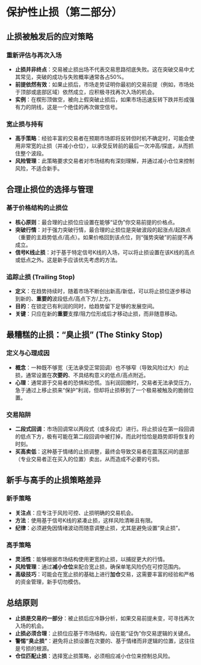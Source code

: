 # 保护性止损（第二部分）

## 止损被触发后的应对策略

### 重新评估与再次入场
-   **止损并非终点**：交易被止损出场不代表交易思路彻底失败。这在突破交易中尤其常见，突破的成功与失败概率通常各占50%。
-   **前提依然有效**：如果止损后，市场走势证明你最初的交易前提（例如，市场处于顶部或底部区域）依然成立，应积极寻找再次入场的机会。
-   **实例**：在楔形顶做空，被向上假突破止损后，如果市场迅速反转下跌并形成强有力的阴线，这是一个绝佳的再次做空信号。

### 宽止损与持有
-   **高手策略**：经验丰富的交易者在预期市场即将反转但时机不确定时，可能会使用非常宽的止损（并减小仓位），以承受反转前的最后一次冲高/探底，从而抓住整个波段。
-   **风险管理**：此策略要求交易者对市场结构有深刻理解，并通过减小仓位来控制风险，不适合新手。

## 合理止损位的选择与管理

### 基于价格结构的止损位
-   **核心原则**：最合理的止损位应设置在能够“证伪”你交易前提的价格点。
-   **突破行情**：对于强力突破行情，最合理的止损位是突破波段的起涨点/起跌点（重要的主趋势低点/高点）。如果价格回到该点位，则“强势突破”的前提不再成立。
-   **信号K线止损**：对于基于特定信号K线的入场，可以将止损设置在该K线的高点或低点之外。这是新手应该优先考虑的方法。

### 追踪止损 (Trailing Stop)
-   **定义**：在趋势持续时，随着市场不断创出新高/新低，可以将止损位逐步移动到新的、**重要的**波段低点/高点下方/上方。
-   **目的**：在锁定已有利润的同时，给趋势留下足够的发展空间。
-   **关键**：只应在新的**重要**支撑/阻力位形成后才移动止损，而非随意移动。

## 最糟糕的止损：“臭止损” (The Stinky Stop)

### 定义与心理成因
-   **概念**：一种既不够宽（无法承受正常回调）也不够窄（导致风险过大）的止损，通常设置在**次要的**、不具结构意义的低点/高点附近。
-   **心理**：通常源于交易者的恐惧和恐慌。当利润回撤时，交易者无法承受压力，急于通过上移止损来“保护”利润，但却将止损移到了一个极易被触及的脆弱位置。

### 交易陷阱
-   **二段式回调**：市场回调常以两段式（或多段式）进行。将止损设在第一段回调的低点下方，极有可能在第二段回调中被打掉，而此时恰恰是趋势即将恢复的时刻。
-   **买高卖低**：这种基于情绪的止损调整，最终会导致交易者在震荡区间的底部（专业交易者正在买入的位置）卖出，从而造成不必要的亏损。

## 新手与高手的止损策略差异

### 新手策略
-   **关注点**：应专注于风险可控、止损明确的交易机会。
-   **方法**：使用基于信号K线的紧凑止损，这样风险清晰且有限。
-   **纪律**：必须避免因情绪波动而随意调整止损，尤其是避免设置“臭止损”。

### 高手策略
-   **灵活性**：能够根据市场结构使用更宽的止损，以捕捉更大的行情。
-   **风险管理**：通过**减小仓位**来配合宽止损，确保单笔风险仍在可控范围内。
-   **高级技巧**：可能会在宽止损的基础上进行**加仓**交易，这需要丰富的经验和严格的资金管理，新手切勿模仿。

## 总结原则
-   **止损是交易的一部分**：被止损后应冷静分析，如果交易前提未变，可寻找再次入场的机会。
-   **止损必须合理**：止损位应基于市场结构，设在能“证伪”你交易逻辑的关键点。
-   **警惕“臭止损”**：避免将止损设置在次要的、基于情绪而非逻辑的位置，这往往是亏损的根源。
-   **仓位匹配止损**：选择宽止损策略，必须相应减小仓位来控制总风险。